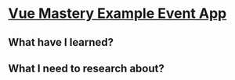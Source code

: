 <a href='https://www.vuemastery.com/courses/next-level-vue/next-level-vue-orientation/'><h1>Vue Mastery Example Event App</h1></a>

<h2>What have I learned?</h2>
<h2>What I need to research about?</h2>

